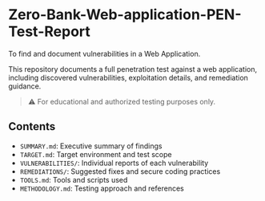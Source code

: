 # Zero-Bank-Web-application-PEN-Test-Report
To find and document vulnerabilities in a Web Application.

This repository documents a full penetration test against a web application, including discovered vulnerabilities, exploitation details, and remediation guidance.

> ⚠️ For educational and authorized testing purposes only.

## Contents
- `SUMMARY.md`: Executive summary of findings
- `TARGET.md`: Target environment and test scope
- `VULNERABILITIES/`: Individual reports of each vulnerability
- `REMEDIATIONS/`: Suggested fixes and secure coding practices
- `TOOLS.md`: Tools and scripts used
- `METHODOLOGY.md`: Testing approach and references
